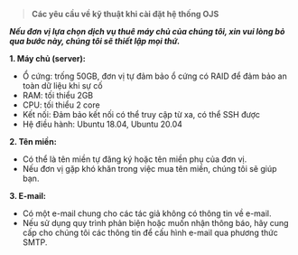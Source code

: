 

> **Các yêu cầu về kỹ thuật khi cài đặt hệ thống OJS**
 
 ***Nếu đơn vị lựa chọn dịch vụ thuê máy chủ của chúng tôi, xin vui lòng bỏ qua bước này, chúng tôi sẽ thiết lập mọi thứ.***

**1. Máy chủ (server):**
- Ổ cứng: trống 50GB, đơn vị tự đảm bảo ổ cứng có RAID để đảm bảo an toàn dữ liệu khi sự cố
- RAM: tối thiểu 2GB
- CPU: tối thiểu 2 core
- Kết nối: Đảm bảo kết nối có thể truy cập từ xa, có thể SSH được
- Hệ điều hành: Ubuntu 18.04, Ubuntu 20.04

**2. Tên miền:**
- Có thể là tên miền tự đăng ký hoặc tên miền phụ của đơn vị.
- Nếu đơn vị gặp khó khăn trong việc mua tên miền, chúng tôi sẽ giúp bạn.

**3. E-mail:**
- Có một e-mail chung cho các tác giả không có thông tin về e-mail.
- Nếu sử dụng quy trình phản biện hoặc muốn nhận thông báo, hãy cung cấp cho chúng tôi các thông tin để cấu hình e-mail qua phương thức SMTP.
